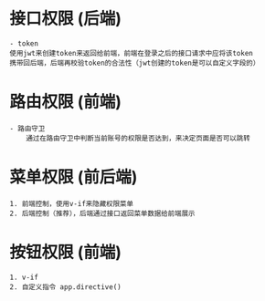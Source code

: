 # 接口权限  (后端)
    - token
    使用jwt来创建token来返回给前端，前端在登录之后的接口请求中应将该token
    携带回后端，后端再校验token的合法性（jwt创建的token是可以自定义字段的）

# 路由权限  (前端)
    - 路由守卫
        通过在路由守卫中判断当前账号的权限是否达到，来决定页面是否可以跳转

# 菜单权限  (前后端)
    1. 前端控制，使用v-if来隐藏权限菜单
    2. 后端控制（推荐），后端通过接口返回菜单数据给前端展示

# 按钮权限  (前端)
    1. v-if
    2. 自定义指令 app.directive()
